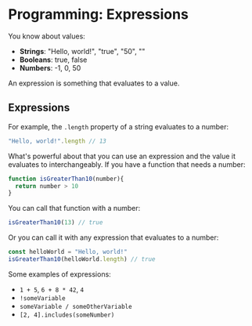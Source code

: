 # Programming: Expressions

You know about values:

* **Strings**: "Hello, world!", "true", "50", ""
* **Booleans**: true, false
* **Numbers**: -1, 0, 50

An expression is something that evaluates to a value.

## Expressions

For example, the `.length` property of a string evaluates to a number:

```js
"Hello, world!".length // 13
```

What's powerful about that you can use an expression and the value it evaluates to interchangeably. If you have a function that needs a number:

```js
function isGreaterThan10(number){
  return number > 10
}
```

You can call that function with a number:

```js
isGreaterThan10(13) // true
```

Or you can call it with any expression that evaluates to a number:

```js
const helloWorld = "Hello, world!"
isGreaterThan10(helloWorld.length) // true
```

Some examples of expressions:

* `1 + 5`, `6 + 8 * 42`, `4`
* `!someVariable`
* `someVariable / someOtherVariable`
* `[2, 4].includes(someNumber)`
